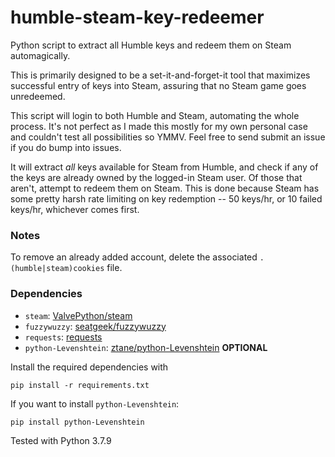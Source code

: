 # humble-steam-key-redeemer
Python script to extract all Humble keys and redeem them on Steam automagically.

This is primarily designed to be a set-it-and-forget-it tool that maximizes successful entry of keys into Steam, assuring that no Steam game goes unredeemed.

This script will login to both Humble and Steam, automating the whole process. It's not perfect as I made this mostly for my own personal case and couldn't test all possibilities so YMMV. Feel free to send submit an issue if you do bump into issues.

It will extract _all_ keys available for Steam from Humble, and check if any of the keys are already owned by the logged-in Steam user. Of those that aren't, attempt to redeem them on Steam. This is done because Steam has some pretty harsh rate limiting on key redemption -- 50 keys/hr, or 10 failed keys/hr, whichever comes first.

### Notes

To remove an already added account, delete the associated `.(humble|steam)cookies` file.

### Dependencies

- `steam`: [ValvePython/steam](https://github.com/ValvePython/steam)  
- `fuzzywuzzy`: [seatgeek/fuzzywuzzy](https://github.com/seatgeek/fuzzywuzzy)  
- `requests`: [requests](https://requests.readthedocs.io/en/master/)  
- `python-Levenshtein`: [ztane/python-Levenshtein](https://github.com/ztane/python-Levenshtein) **OPTIONAL**  

Install the required dependencies with
```
pip install -r requirements.txt
```
If you want to install `python-Levenshtein`:
```
pip install python-Levenshtein
```

Tested with Python 3.7.9
